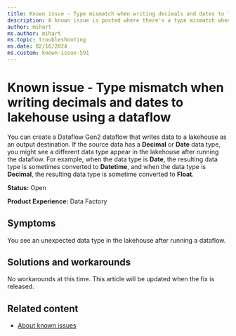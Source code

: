 ```yaml
---
title: Known issue - Type mismatch when writing decimals and dates to lakehouse using a dataflow
description: A known issue is posted where there's a type mismatch when writing decimals and dates to lakehouse using a dataflow.
author: mihart
ms.author: mihart
ms.topic: troubleshooting 
ms.date: 02/16/2024
ms.custom: known-issue-591
---
```


# Known issue - Type mismatch when writing decimals and dates to lakehouse using a dataflow

You can create a Dataflow Gen2 dataflow that writes data to a lakehouse as an output destination. If the source data has a **Decimal** or **Date** data type, you might see a different data type appear in the lakehouse after running the dataflow. For example, when the data type is **Date**, the resulting data type is sometimes converted to **Datetime**, and when the data type is **Decimal**, the resulting data type is sometime converted to **Float**.

**Status:** Open

**Product Experience:** Data Factory

## Symptoms

You see an unexpected data type in the lakehouse after running a dataflow.

## Solutions and workarounds

No workarounds at this time. This article will be updated when the fix is released.

## Related content

- [About known issues](https://support.fabric.microsoft.com/known-issues)
